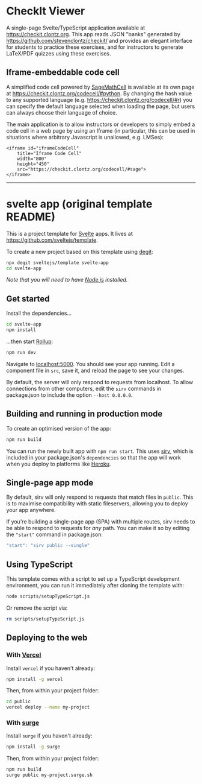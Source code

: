# CheckIt Viewer

A single-page Svelte/TypeScript application available at <https://checkit.clontz.org>. This app reads
JSON "banks" generated by <https://github.com/stevenclontz/checkit/> and provides an elegant interface
for students to practice these exercises, and for instructors to generate LaTeX/PDF quizzes using
these exercises.

## Iframe-embeddable code cell

A simplified code cell powered by [SageMathCell](https://sagecell.sagemath.org/) is available at its own
page at <https://checkit.clontz.org/codecell/#python>. By changing the hash value to any supported language
(e.g. <https://checkit.clontz.org/codecell/#r>) you can specify the default language selected when loading the
page, but users can always choose their language of choice.

The main application is to allow instructors or developers to simply embed a code cell in
a web page by using an Iframe
(in particular, this can be used in situations where arbitrary Javascript is unallowed, e.g. LMSes):

```
<iframe id="iframeCodeCell"
    title="Iframe Code Cell"
    width="800"
    height="450"
    src="https://checkit.clontz.org/codecell/#sage">
</iframe>
```

---

# svelte app (original template README)

This is a project template for [Svelte](https://svelte.dev) apps. It lives at https://github.com/sveltejs/template.

To create a new project based on this template using [degit](https://github.com/Rich-Harris/degit):

```bash
npx degit sveltejs/template svelte-app
cd svelte-app
```

*Note that you will need to have [Node.js](https://nodejs.org) installed.*


## Get started

Install the dependencies...

```bash
cd svelte-app
npm install
```

...then start [Rollup](https://rollupjs.org):

```bash
npm run dev
```

Navigate to [localhost:5000](http://localhost:5000). You should see your app running. Edit a component file in `src`, save it, and reload the page to see your changes.

By default, the server will only respond to requests from localhost. To allow connections from other computers, edit the `sirv` commands in package.json to include the option `--host 0.0.0.0`.


## Building and running in production mode

To create an optimised version of the app:

```bash
npm run build
```

You can run the newly built app with `npm run start`. This uses [sirv](https://github.com/lukeed/sirv), which is included in your package.json's `dependencies` so that the app will work when you deploy to platforms like [Heroku](https://heroku.com).


## Single-page app mode

By default, sirv will only respond to requests that match files in `public`. This is to maximise compatibility with static fileservers, allowing you to deploy your app anywhere.

If you're building a single-page app (SPA) with multiple routes, sirv needs to be able to respond to requests for *any* path. You can make it so by editing the `"start"` command in package.json:

```js
"start": "sirv public --single"
```

## Using TypeScript

This template comes with a script to set up a TypeScript development environment, you can run it immediately after cloning the template with:

```bash
node scripts/setupTypeScript.js
```

Or remove the script via:

```bash
rm scripts/setupTypeScript.js
```

## Deploying to the web

### With [Vercel](https://vercel.com)

Install `vercel` if you haven't already:

```bash
npm install -g vercel
```

Then, from within your project folder:

```bash
cd public
vercel deploy --name my-project
```

### With [surge](https://surge.sh/)

Install `surge` if you haven't already:

```bash
npm install -g surge
```

Then, from within your project folder:

```bash
npm run build
surge public my-project.surge.sh
```
